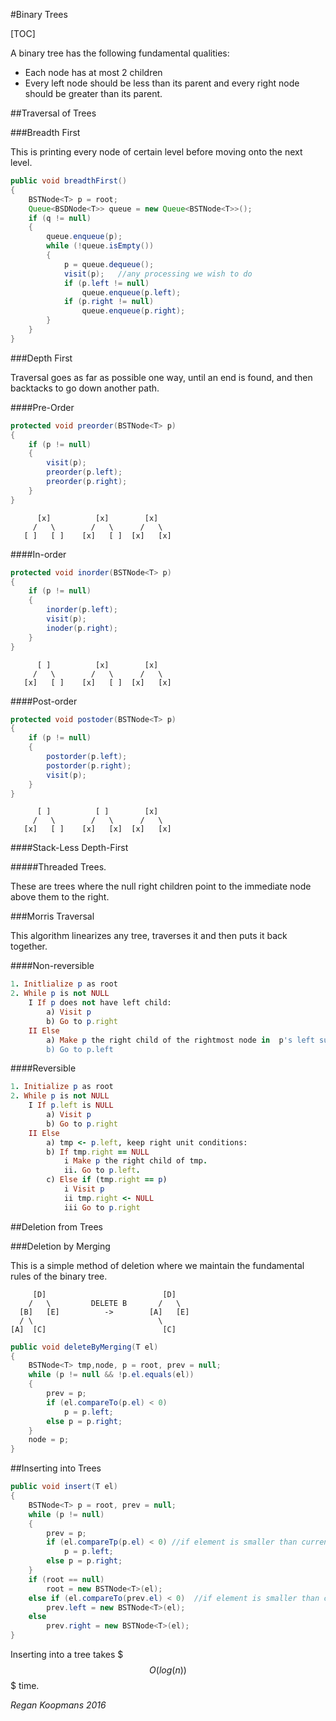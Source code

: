 #Binary Trees

[TOC]

A binary tree has the following fundamental qualities:

- Each node has at most 2 children
- Every left node should be less than its parent and every right node should be greater than its parent.

##Traversal of Trees

###Breadth First

This is printing every node of certain level before moving onto the next level.

```java
public void breadthFirst()
{
	BSTNode<T> p = root;
    Queue<BSDNode<T>> queue = new Queue<BSTNode<T>>();
    if (q != null)
    {
    	queue.enqueue(p);
        while (!queue.isEmpty())
        {
        	p = queue.dequeue();
            visit(p); 	//any processing we wish to do
            if (p.left != null)
            	queue.enqueue(p.left);
            if (p.right != null)
            	queue.enqueue(p.right);
        }
    }
}

```
###Depth First

Traversal goes as far as possible one way, until an end is found, and then backtacks to go down another path.

####Pre-Order

```java
protected void preorder(BSTNode<T> p)
{
	if (p != null)
    {
    	visit(p);
        preorder(p.left);
        preorder(p.right);
    }
}

```
```
      [x]          [x]        [x]
     /   \        /   \      /   \
   [ ]   [ ]    [x]   [ ]  [x]   [x]
```
####In-order

```java
protected void inorder(BSTNode<T> p)
{
	if (p != null)
    {
    	inorder(p.left);
        visit(p);
        inoder(p.right);
    }
}
```
```
      [ ]          [x]        [x]
     /   \        /   \      /   \
   [x]   [ ]    [x]   [ ]  [x]   [x]
```
####Post-order

```java
protected void postoder(BSTNode<T> p)
{
	if (p != null)
    {
    	postorder(p.left);
        postorder(p.right);
        visit(p);
    }
}
```
```
      [ ]          [ ]        [x]
     /   \        /   \      /   \
   [x]   [ ]    [x]   [x]  [x]   [x]
```
####Stack-Less Depth-First

#####Threaded Trees.

These are trees where the null right children point to the immediate node above them to the right.

###Morris Traversal

This algorithm linearizes any tree, traverses it and then puts it back together.

####Non-reversible

```ruby
1. Initlialize p as root
2. While p is not NULL
	I If p does not have left child:
    	a) Visit p
        b) Go to p.right
    II Else
    	a) Make p the right child of the rightmost node in  p's left subtree.
        b) Go to p.left
```
####Reversible


```ruby
1. Initialize p as root
2. While p is not NULL
	I If p.left is NULL
    	a) Visit p
        b) Go to p.right
    II Else
    	a) tmp <- p.left, keep right unit conditions:
        b) If tmp.right == NULL
        	i Make p the right child of tmp.
            ii. Go to p.left.
        c) Else if (tmp.right == p)
        	i Visit p
            ii tmp.right <- NULL
            iii Go to p.right
```

##Deletion from Trees

###Deletion by Merging

This is a simple method of deletion where we maintain the fundamental rules of the binary tree.

```
	 [D]                          [D]
    /   \         DELETE B       /   \
  [B]   [E]          ->        [A]   [E]
  / \                            \
[A]  [C]                          [C]
```
```java
public void deleteByMerging(T el)
{
	BSTNode<T> tmp,node, p = root, prev = null;
    while (p != null && !p.el.equals(el))
    {
    	prev = p;
		if (el.compareTo(p.el) < 0)
        	p = p.left;
		else p = p.right;
    }
    node = p;
}
```

##Inserting into Trees

```java
public void insert(T el)
{
	BSTNode<T> p = root, prev = null;
    while (p != null)
    {
    	prev = p;
        if (el.compareTp(p.el) < 0) //if element is smaller than current
        	p = p.left;
        else p = p.right;
    }
    if (root == null)
    	root = new BSTNode<T>(el);
	else if (el.compareTo(prev.el) < 0)  //if element is smaller than current
    	prev.left = new BSTNode<T>(el);
    else
    	prev.right = new BSTNode<T>(el);
}
```
Inserting into a tree takes $$$O(log(n))$$$ time.


_Regan Koopmans 2016_